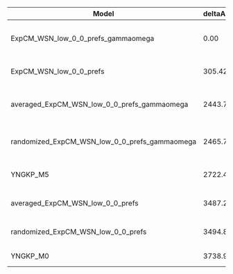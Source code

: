 | Model                                         | deltaAIC | LogLikelihood | nParams | ParamValues                                              |
|-----------------------------------------------|----------|---------------|---------|----------------------------------------------------------|
| ExpCM_WSN_low_0_0_prefs_gammaomega            | 0.00     | -16284.20     | 7       | alpha_omega=1.24, beta=1.51, beta_omega=5.09, kappa=3.60 |
| ExpCM_WSN_low_0_0_prefs                       | 305.42   | -16437.91     | 6       | beta=1.52, kappa=3.22, omega=0.24                        |
| averaged_ExpCM_WSN_low_0_0_prefs_gammaomega   | 2443.70  | -17506.05     | 7       | alpha_omega=0.47, beta=0.79, beta_omega=3.32, kappa=3.61 |
| randomized_ExpCM_WSN_low_0_0_prefs_gammaomega | 2465.76  | -17517.08     | 7       | alpha_omega=0.47, beta=0.06, beta_omega=3.34, kappa=3.64 |
| YNGKP_M5                                      | 2722.46  | -17640.43     | 12      | alpha_omega=0.49, beta_omega=3.88, kappa=3.09            |
| averaged_ExpCM_WSN_low_0_0_prefs              | 3487.28  | -18028.84     | 6       | beta=0.43, kappa=3.31, omega=0.12                        |
| randomized_ExpCM_WSN_low_0_0_prefs            | 3494.84  | -18032.62     | 6       | beta=0.04, kappa=3.35, omega=0.11                        |
| YNGKP_M0                                      | 3738.94  | -18149.67     | 11      | kappa=2.82, omega=0.10                                   |